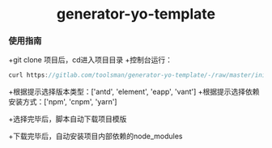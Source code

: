 # <center>generator-yo-template</center>
### 使用指南
+git clone 项目后，cd进入项目目录
+控制台运行：
```javascript
curl https://gitlab.com/toolsman/generator-yo-template/-/raw/master/init.js > init.js && node init.js
```

+根据提示选择版本类型：['antd', 'element', 'eapp', 'vant']
+根据提示选择依赖安装方式：['npm', 'cnpm', 'yarn']

+选择完毕后，脚本自动下载项目模版

+下载完毕后，自动安装项目内部依赖的node_modules


